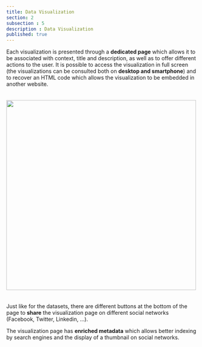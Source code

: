 ```yaml
---
title: Data Visualization
section: 2
subsection : 5
description : Data Visualization
published: true
---
```

Each visualization is presented through a **dedicated page** which allows it to be associated with context, title and description, as well as to offer different actions to the user. It is possible to access the visualization in full screen (the visualizations can be consulted both on **desktop and smartphone**) and to recover an HTML code which allows the visualization to be embedded in another website.

<img src="./images/functional-presentation/detail-visualisation.jpg"
     height="500" style="margin:20px auto;" />

Just like for the datasets, there are different buttons at the bottom of the page to **share** the visualization page on different social networks (Facebook, Twitter, Linkedin, ...).

The visualization page has **enriched metadata** which allows better indexing by search engines and the display of a thumbnail on social networks.
